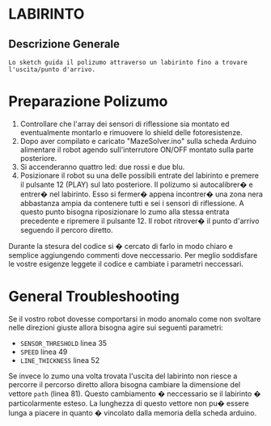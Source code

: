 LABIRINTO
=========

Descrizione Generale
--------------------
	Lo sketch guida il polizumo attraverso un labirinto fino a trovare l'uscita/punto d'arrivo.

# Preparazione Polizumo
1. Controllare che l'array dei sensori di riflessione sia montato ed eventualmente montarlo e rimuovere lo
shield delle fotoresistenze.
2. Dopo aver compilato e caricato "MazeSolver.ino" sulla scheda Arduino alimentare il robot agendo sull'interrutore ON/OFF montato sulla parte posteriore.
3. Si accenderanno quattro led: due rossi e due blu.
4. Posizionare il robot su una delle possibili entrate del labirinto e premere il pulsante 12 (PLAY) sul lato posteriore.
Il polizumo si autocalibrer� e entrer� nel labirinto. Esso si fermer� appena incontrer� una zona nera abbastanza ampia da contenere tutti e sei i sensori di riflessione. A questo punto bisogna riposizionare lo zumo alla stessa entrata precedente e ripremere il pulsante 12.
Il robot ritrover� il punto d'arrivo seguendo il percoro diretto.

Durante la stesura del codice si � cercato di farlo in modo chiaro e semplice aggiungendo commenti dove neccessario. Per meglio soddisfare le vostre esigenze leggete il codice e cambiate i parametri neccessari.

# General Troubleshooting

Se il vostro robot dovesse comportarsi in modo anomalo come non svoltare nelle direzioni giuste allora bisogna agire sui seguenti parametri:
* `SENSOR_THRESHOLD` linea 35
* `SPEED` linea 49
* `LINE_THICKNESS` linea 52

Se invece lo zumo una volta trovata l'uscita del labirinto non riesce a percorre il percorso diretto allora bisogna cambiare la dimensione del vettore `path` (linea 81). Questo cambiamento � neccessario se il labirinto � particolarmente esteso. La lunghezza di questo vettore non pu� essere lunga a piacere in quanto � vincolato dalla memoria della scheda arduino.
